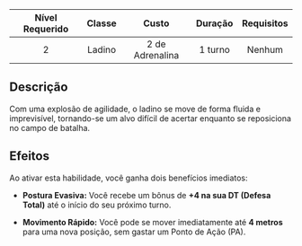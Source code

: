 
| Nível Requerido | Classe | Custo | Duração | Requisitos |
| :---: | :---: | :---: | :---: | :---: |
| 2 | Ladino | 2 de Adrenalina | 1 turno | Nenhum |

## Descrição
Com uma explosão de agilidade, o ladino se move de forma fluida e imprevisível, tornando-se um alvo difícil de acertar enquanto se reposiciona no campo de batalha.

## Efeitos
Ao ativar esta habilidade, você ganha dois benefícios imediatos:

* **Postura Evasiva:** Você recebe um bônus de **+4 na sua DT (Defesa Total)** até o início do seu próximo turno.

* **Movimento Rápido:** Você pode se mover imediatamente até **4 metros** para uma nova posição, sem gastar um Ponto de Ação (PA).